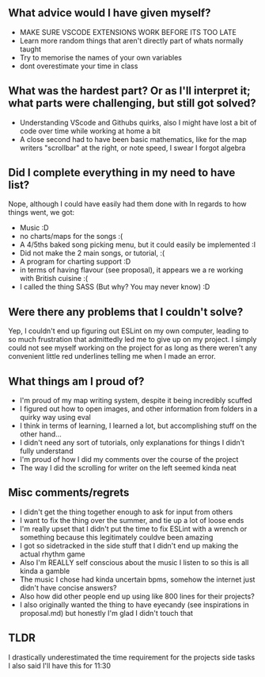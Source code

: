 ## What advice would I have given myself?
- MAKE SURE VSCODE EXTENSIONS WORK BEFORE ITS TOO LATE
- Learn more random things that aren't directly part of whats normally taught
- Try to memorise the names of your own variables
- dont overestimate your time in class

## What was the hardest part? Or as I'll interpret it; what parts were challenging, but still got solved?
- Understanding VScode and Githubs quirks, also I might have lost a bit of code over time while working at home a bit
- A close second had to have been basic mathematics, like for the map writers "scrollbar" at the right, or note speed, I swear I forgot algebra

## Did I complete everything in my need to have list?
Nope, although I could have easily had them done with
In regards to how things went, we got:
- Music :D
- no charts/maps for the songs :(
- A 4/5ths baked song picking menu, but it could easily be implemented :I
- Did not make the 2 main songs, or tutorial, :(
- A program for charting support :D
- in terms of having flavour (see proposal), it appears we a re working with British cuisine :(
- I called the thing SASS (But why? You may never know) :D

## Were there any problems that I couldn't solve?
Yep, I couldn't end up figuring out ESLint on my own computer, leading to so much frustration that admittedly led me to
give up on my project. I simply could not see myself working on the project for as long as there weren't any convenient 
little red underlines telling me when I made an error. 

## What things am I proud of?
- I'm proud of my map writing system, despite it being incredibly scuffed
- I figured out how to open images, and other information from folders in a quirky way using eval
- I think in terms of learning, I learned a lot, but accomplishing stuff on the other hand...
- I didn't need any sort of tutorials, only explanations for things I didn't fully understand
- I'm proud of how I did my comments over the course of the project
- The way I did the scrolling for writer on the left seemed kinda neat

## Misc comments/regrets
- I didn't get the thing together enough to ask for input from others
- I want to fix the thing over the summer, and tie up a lot of loose ends
- I'm really upset that I didn't put the time to fix ESLint with a wrench or something because this legitimately couldve been amazing
- I got so sidetracked in the side stuff that I didn't end up making the actual rhythm game
- Also I'm REALLY self conscious about the music I listen to so this is all kinda a gamble
- The music I chose had kinda uncertain bpms, somehow the internet just didn't have concise answers?
- Also how did other people end up using like 800 lines for their projects?
- I also originally wanted the thing to have eyecandy (see inspirations in proposal.md) but honestly I'm glad I didn't touch that

## TLDR
I drastically underestimated the time requirement for the projects side tasks I also said I'll have this for 11:30